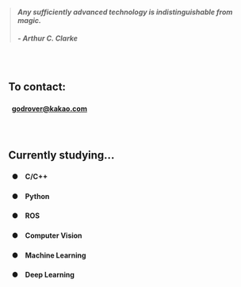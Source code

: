 > #### *Any sufficiently advanced technology is indistinguishable from magic.*
> ##### - Arthur C. Clarke

　

## 　**To contact:**
#### 　　**[godrover@kakao.com](mailto:godrover@kakao.com)**

　

## 　**Currently studying...**
#### 　　●　C/C++
#### 　　●　Python
#### 　　●　ROS
#### 　　●　Computer Vision
#### 　　●　Machine Learning
#### 　　●　Deep Learning

